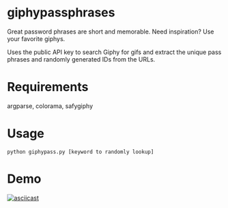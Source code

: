 # giphypassphrases
Great password phrases are short and memorable. Need inspiration? Use your favorite giphys.

Uses the public API key to search Giphy for gifs and extract the unique pass phrases and randomly generated IDs from the URLs.

# Requirements
argparse, colorama, safygiphy

# Usage
`python giphypass.py [keyword to randomly lookup]`
# Demo

[![asciicast](https://asciinema.org/a/nIWPY0o1SmrdAizmd9egFNLYv.png)](https://asciinema.org/a/nIWPY0o1SmrdAizmd9egFNLYv)
